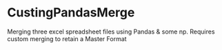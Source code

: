 # CustingPandasMerge
Merging three excel spreadsheet files using Pandas &amp; some np. Requires custom merging to retain a Master Format
